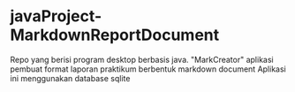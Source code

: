 # javaProject-MarkdownReportDocument
Repo yang berisi program desktop berbasis java. "MarkCreator" aplikasi pembuat format laporan praktikum berbentuk markdown document
Aplikasi ini menggunakan database sqlite
